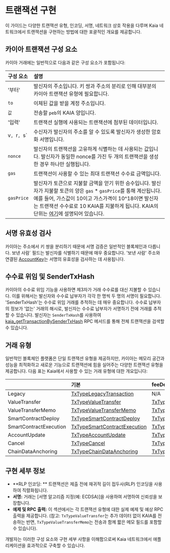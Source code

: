 # 트랜잭션 구현

이 가이드는 다양한 트랜잭션 유형, 인코딩, 서명, 네트워크 상호 작용을 다루며 Kaia 네트워크에서 트랜잭션을 구현하는 방법에 대한 포괄적인 개요를 제공합니다.

## 카이아 트랜잭션 구성 요소

카이아 거래에는 일반적으로 다음과 같은 구성 요소가 포함됩니다:

| 구성 요소         | 설명                                                                                                                                                                                                                                                                                                        |
| :------------ | :-------------------------------------------------------------------------------------------------------------------------------------------------------------------------------------------------------------------------------------------------------------------------------------------------------- |
| '부터'          | 발신자의 주소입니다.  키 쌍과 주소의 분리로 인해 대부분의 카이아 트랜잭션 유형에 필요합니다.                                                                                                                                                                                                                     |
| `to`          | 이체된 값을 받을 계정 주소입니다.                                                                                                                                                                                                                                                                       |
| `값`           | 전송할 `peb`의 KAIA 양입니다.                                                                                                                                                                                                                                                                     |
| '입력'          | 트랜잭션 실행에 사용되는 트랜잭션에 첨부된 데이터입니다.                                                                                                                                                                                                                                                           |
| v`, `r`, `s\` | 수신자가 발신자의 주소를 알 수 있도록 발신자가 생성한 암호화 서명입니다.                                                                                                                                                                                                                                                 |
| `nonce`       | 발신자의 트랜잭션을 고유하게 식별하는 데 사용되는 값입니다. 발신자가 동일한 nonce를 가진 두 개의 트랜잭션을 생성한 경우 하나만 실행됩니다.                                                                                                                                                                                         |
| `gas`         | 트랜잭션이 사용할 수 있는 최대 트랜잭션 수수료 금액입니다.                                                                                                                                                                                                                                                         |
| `gasPrice`    | 발신자가 토큰으로 지불할 금액을 얻기 위한 승수입니다. 발신자가 지불할 토큰의 양은 `gas` \* `gasPrice`를 통해 계산됩니다. 예를 들어, 가스값이 10이고 가스가격이 10^18이면 발신자는 트랜잭션 수수료로 10 KAIA를 지불하게 됩니다. KAIA의 단위는 [여기](../../learn/token-economics/kaia-native-token.md#units-of-kaia)에 설명되어 있습니다. |

## 서명 유효성 검사

카이아는 주소에서 키 쌍을 분리하기 때문에 서명 검증은 일반적인 블록체인과 다릅니다.  보낸 사람\` 필드는 발신자를 식별하기 때문에 매우 중요합니다.  '보낸 사람' 주소와 연결된 [AccountKey](../../learn/accounts.md#account-key)는 서명의 유효성을 검사하는 데 사용됩니다.

## 수수료 위임 및 SenderTxHash

카이아의 수수료 위임 기능을 사용하면 제3자가 거래 수수료를 대신 지불할 수 있습니다.  이를 위해서는 발신자와 수수료 납부자가 각각 한 명씩 두 명의 서명이 필요합니다. 'SenderTxHash'는 수수료 위임 거래를 추적하는 데 매우 중요합니다. 수수료 납부자의 정보가 '없는' 거래의 해시로, 발신자는 수수료 납부자가 서명하기 전에 거래를 추적할 수 있습니다.  발신자는 `SenderTxHash`를 사용하여 [kaia_getTransactionBySenderTxHash](../../references/json-rpc/kaia/get-transaction-by-sender-tx-hash) RPC 메서드를 통해 전체 트랜잭션을 검색할 수 있습니다.

## 거래 유형

일반적인 블록체인 플랫폼은 단일 트랜잭션 유형을 제공하지만, 카이아는 메모리 공간과 성능을 최적화하고 새로운 기능으로 트랜잭션에 힘을 실어주는 다양한 트랜잭션 유형을 제공합니다. 다음 표는 Kaia에서 사용할 수 있는 거래 유형에 대한 개요입니다:

|                        | 기본                                                                      | feeDelegation                                                                                            | 부분 수수료 위임                                                                                                                          |
| :--------------------- | :---------------------------------------------------------------------- | :------------------------------------------------------------------------------------------------------- | :--------------------------------------------------------------------------------------------------------------------------------- |
| Legacy                 | [TxTypeLegacyTransaction](./basic.md#txtypelegacytransaction)           | N/A                                                                                                      | N/A                                                                                                                                |
| ValueTransfer          | [TxTypeValueTransfer](./basic.md#txtypevaluetransfer)                   | [TxTypeFeeDelegatedValueTransfer](./fee-delegation.md#txtypefeedelegatedvaluetransfer)                   | [TxTypeFeeDelegatedValueTransferWithRatio](./partial-fee-delegation.md#txtypefeedelegatedvaluetransferwithratio)                   |
| ValueTransferMemo      | [TxTypeValueTransferMemo](./basic.md#txtypevaluetransfermemo)           | [TxTypeFeeDelegatedValueTransferMemo](./fee-delegation.md#txtypefeedelegatedvaluetransfermemo)           | [TxTypeFeeDelegatedValueTransferMemoWithRatio](./partial-fee-delegation.md#txtypefeedelegatedvaluetransfermemowithratio)           |
| SmartContractDeploy    | [TxTypeSmartContractDeploy](./basic.md#txtypesmartcontractdeploy)       | [TxTypeFeeDelegatedSmartContractDeploy](./fee-delegation.md#txtypefeedelegatedsmartcontractdeploy)       | [TxTypeFeeDelegatedSmartContractDeployWithRatio](./partial-fee-delegation.md#txtypefeedelegatedsmartcontractdeploywithratio)       |
| SmartContractExecution | [TxTypeSmartContractExecution](./basic.md#txtypesmartcontractexecution) | [TxTypeFeeDelegatedSmartContractExecution](./fee-delegation.md#txtypefeedelegatedsmartcontractexecution) | [TxTypeFeeDelegatedSmartContractExecutionWithRatio](./partial-fee-delegation.md#txtypefeedelegatedsmartcontractexecutionwithratio) |
| AccountUpdate          | [TxTypeAccountUpdate](./basic.md#txtypeaccountupdate)                   | [TxTypeFeeDelegatedAccountUpdate](./fee-delegation.md#txtypefeedelegatedaccountupdate)                   | [TxTypeFeeDelegatedAccountUpdateWithRatio](./partial-fee-delegation.md#txtypefeedelegatedaccountupdatewithratio)                   |
| Cancel                 | [TxTypeCancel](./basic.md#txtypecancel)                                 | [TxTypeFeeDelegatedCancel](./fee-delegation.md#txtypefeedelegatedcancel)                                 | [TxTypeFeeDelegatedCancelWithRatio](./partial-fee-delegation.md#txtypefeedelegatedcancelwithratio)                                 |
| ChainDataAnchoring     | [TxTypeChainDataAnchoring](./basic.md#txtypechaindataanchoring)         | [TxTypeFeeDelegatedChainDataAnchoring](./fee-delegation.md#txtypefeedelegatedchaindataanchoring)         | [TxTypeFeeDelegatedChainDataAnchoringWithRatio](./partial-fee-delegation.md#txtypefeedelegatedchaindataanchoringwithratio)         |

## 구현 세부 정보

- \*\*RLP 인코딩: \*\* 트랜잭션은 제출 전에 재귀적 길이 접두사(RLP) 인코딩을 사용하여 직렬화됩니다.
- **서명:** 거래는 [서명 알고리즘 지정(예: ECDSA)]을 사용하여 서명하여 신뢰성을 보장합니다.
- **예제 및 RPC 출력:** 이 섹션에서는 각 트랜잭션 유형에 대한 실제 예제 및 예상 RPC 출력을 제공합니다.  (참고: `TxTypeValueTransfer`는 추가 데이터 없이 KAIA를 전송하는 반면, `TxTypeValueTransferMemo`는 전송과 함께 짧은 메모 필드를 포함할 수 있습니다).

개발자는 이러한 구성 요소와 구현 세부 사항을 이해함으로써 Kaia 네트워크에서 애플리케이션을 효과적으로 구축할 수 있습니다.
